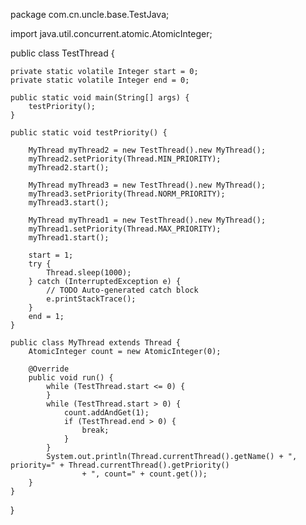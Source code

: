 package com.cn.uncle.base.TestJava;

import java.util.concurrent.atomic.AtomicInteger;

public class TestThread {

    private static volatile Integer start = 0;
    private static volatile Integer end = 0;

    public static void main(String[] args) {
        testPriority();
    }

    public static void testPriority() {

        MyThread myThread2 = new TestThread().new MyThread();
        myThread2.setPriority(Thread.MIN_PRIORITY);
        myThread2.start();

        MyThread myThread3 = new TestThread().new MyThread();
        myThread3.setPriority(Thread.NORM_PRIORITY);
        myThread3.start();

        MyThread myThread1 = new TestThread().new MyThread();
        myThread1.setPriority(Thread.MAX_PRIORITY);
        myThread1.start();

        start = 1;
        try {
            Thread.sleep(1000);
        } catch (InterruptedException e) {
            // TODO Auto-generated catch block
            e.printStackTrace();
        }
        end = 1;
    }

    public class MyThread extends Thread {
        AtomicInteger count = new AtomicInteger(0);

        @Override
        public void run() {
            while (TestThread.start <= 0) {
            }
            while (TestThread.start > 0) {
                count.addAndGet(1);
                if (TestThread.end > 0) {
                    break;
                }
            }
            System.out.println(Thread.currentThread().getName() + ", priority=" + Thread.currentThread().getPriority()
                    + ", count=" + count.get());
        }
    }
}
